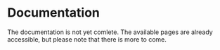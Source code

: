 # Documentation

The documentation is not yet comlete. The available pages are already accessible, but please note that there is more to come. 

